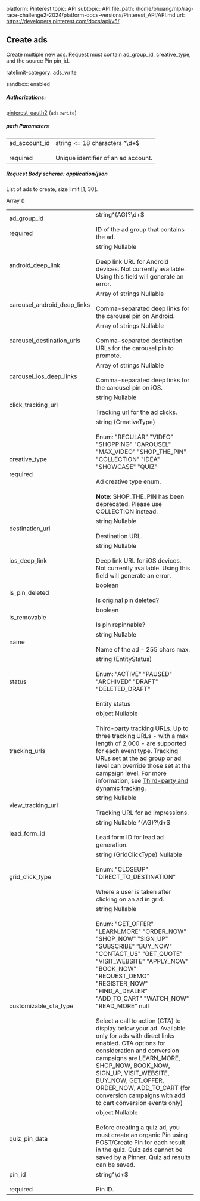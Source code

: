 platform: Pinterest
topic: API
subtopic: API
file_path: /home/bhuang/nlp/rag-race-challenge2-2024/platform-docs-versions/Pinterest_API/API.md
url: https://developers.pinterest.com/docs/api/v5/


## [](#operation/ads/create)Create ads

Create multiple new ads. Request must contain ad\_group\_id, creative\_type, and the source Pin pin\_id.

ratelimit-category: ads\_write

sandbox: enabled

##### Authorizations:

[pinterest\_oauth2](#section/Authentication/pinterest_oauth2) (`ads:write`)

##### path Parameters

|     |     |
| --- | --- |
| ad\_account\_id<br><br>required | string <= 18 characters ^\\d+$<br><br>Unique identifier of an ad account. |

##### Request Body schema: application/json

List of ads to create, size limit \[1, 30\].

Array ()

|     |     |
| --- | --- |
| ad\_group\_id<br><br>required | string^(AG)?\\d+$<br><br>ID of the ad group that contains the ad. |
| android\_deep\_link | string Nullable<br><br>Deep link URL for Android devices. Not currently available. Using this field will generate an error. |
| carousel\_android\_deep\_links | Array of strings Nullable<br><br>Comma-separated deep links for the carousel pin on Android. |
| carousel\_destination\_urls | Array of strings Nullable<br><br>Comma-separated destination URLs for the carousel pin to promote. |
| carousel\_ios\_deep\_links | Array of strings Nullable<br><br>Comma-separated deep links for the carousel pin on iOS. |
| click\_tracking\_url | string Nullable<br><br>Tracking url for the ad clicks. |
| creative\_type<br><br>required | string (CreativeType)<br><br>Enum: "REGULAR" "VIDEO" "SHOPPING" "CAROUSEL" "MAX\_VIDEO" "SHOP\_THE\_PIN" "COLLECTION" "IDEA" "SHOWCASE" "QUIZ"<br><br>Ad creative type enum.<br><br>**Note:** SHOP\_THE\_PIN has been deprecated. Please use COLLECTION instead. |
| destination\_url | string Nullable<br><br>Destination URL. |
| ios\_deep\_link | string Nullable<br><br>Deep link URL for iOS devices. Not currently available. Using this field will generate an error. |
| is\_pin\_deleted | boolean<br><br>Is original pin deleted? |
| is\_removable | boolean<br><br>Is pin repinnable? |
| name | string Nullable<br><br>Name of the ad - 255 chars max. |
| status | string (EntityStatus)<br><br>Enum: "ACTIVE" "PAUSED" "ARCHIVED" "DRAFT" "DELETED\_DRAFT"<br><br>Entity status |
| tracking\_urls | object Nullable<br><br>Third-party tracking URLs. Up to three tracking URLs - with a max length of 2,000 - are supported for each event type. Tracking URLs set at the ad group or ad level can override those set at the campaign level. For more information, see [Third-party and dynamic tracking](https://help.pinterest.com/en/business/article/third-party-and-dynamic-tracking). |
| view\_tracking\_url | string Nullable<br><br>Tracking URL for ad impressions. |
| lead\_form\_id | string Nullable ^(AG)?\\d+$<br><br>Lead form ID for lead ad generation. |
| grid\_click\_type | string (GridClickType) Nullable<br><br>Enum: "CLOSEUP" "DIRECT\_TO\_DESTINATION"<br><br>Where a user is taken after clicking on an ad in grid. |
| customizable\_cta\_type | string Nullable<br><br>Enum: "GET\_OFFER" "LEARN\_MORE" "ORDER\_NOW" "SHOP\_NOW" "SIGN\_UP" "SUBSCRIBE" "BUY\_NOW" "CONTACT\_US" "GET\_QUOTE" "VISIT\_WEBSITE" "APPLY\_NOW" "BOOK\_NOW" "REQUEST\_DEMO" "REGISTER\_NOW" "FIND\_A\_DEALER" "ADD\_TO\_CART" "WATCH\_NOW" "READ\_MORE" null<br><br>Select a call to action (CTA) to display below your ad. Available only for ads with direct links enabled. CTA options for consideration and conversion campaigns are LEARN\_MORE, SHOP\_NOW, BOOK\_NOW, SIGN\_UP, VISIT\_WEBSITE, BUY\_NOW, GET\_OFFER, ORDER\_NOW, ADD\_TO\_CART (for conversion campaigns with add to cart conversion events only) |
| quiz\_pin\_data | object Nullable<br><br>Before creating a quiz ad, you must create an organic Pin using POST/Create Pin for each result in the quiz. Quiz ads cannot be saved by a Pinner. Quiz ad results can be saved. |
| pin\_id<br><br>required | string^\\d+$<br><br>Pin ID. |